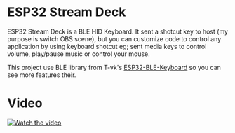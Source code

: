 ESP32 Stream Deck
=================

ESP32 Stream Deck is a BLE HID Keyboard. It sent a shotcut key to host (my purpose is switch OBS scene), but you can customize code to control any application by using keyboard shotcut 
eg; sent media keys to control volume, play/pause music or control your mouse.

This project use BLE library from T-vk's [ESP32-BLE-Keyboard](https://github.com/T-vK/ESP32-BLE-Keyboard) so you can see more features their. 

Video
=====

[![Watch the video](https://img.youtube.com/vi/F3exsrhTbJY/maxresdefault.jpg)](https://youtu.be/F3exsrhTbJY)

